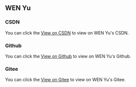 ## WEN Yu

### CSDN
You can click the [View on CSDN](https://blog.csdn.net/qq3553685) to view on WEN Yu's CSDN.

### Github
You can click the [View on Github](https://github.com/wenyu1107) to view on WEN Yu's Github.

### Gitee
You can click the [View on Gitee](https://gitee.com/wenyu1107) to view on WEN Yu's Gitee.
